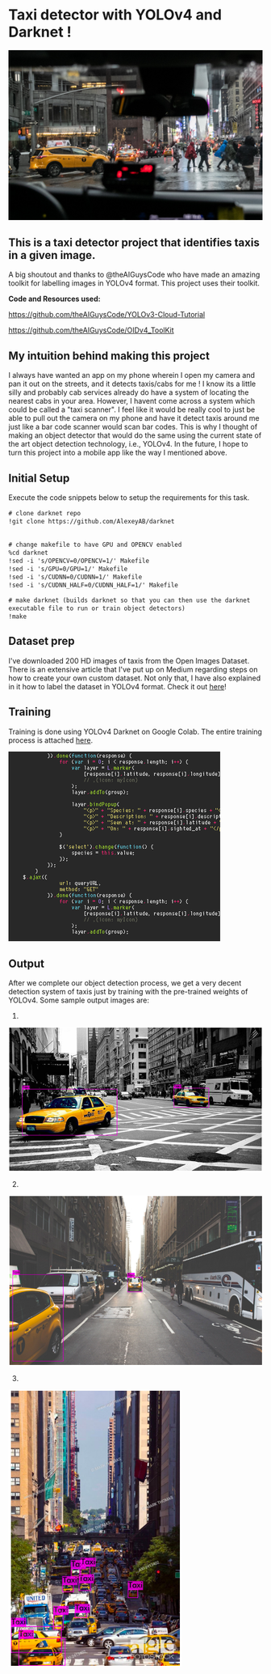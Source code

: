 # Taxi detector with YOLOv4 and Darknet !

![taxi][logo]

[logo]: https://github.com/adityarc19/taxi-detector-with-yolov4/blob/master/sample_images/taxi.jpg

## This is a taxi detector project that identifies taxis in a given image.

A big shoutout and thanks to @theAIGuysCode who have made an amazing toolkit for labelling images in YOLOv4 format. This project uses their toolkit.

**Code and Resources used:**

https://github.com/theAIGuysCode/YOLOv3-Cloud-Tutorial

https://github.com/theAIGuysCode/OIDv4_ToolKit
 
## My intuition behind making this project

I always have wanted an app on my phone wherein I open my camera and pan it out on the streets, and it detects taxis/cabs for me ! I know its a little silly and probably cab services already do have a system of locating the nearest cabs in your area. However, I havent come across a system which could be called a "taxi scanner". I feel like it would be really cool to just be able to pull out the camera on my phone and have it detect taxis around me just like a bar code scanner would scan bar codes. 
This is why I thought of making an object detector that would do the same using the current state of the art object detection technology, i.e., YOLOv4. 
In the future, I hope to turn this project into a mobile app like the way I mentioned above. 

## Initial Setup

Execute the code snippets below to setup the requirements for this task.

```
# clone darknet repo
!git clone https://github.com/AlexeyAB/darknet
```

```

# change makefile to have GPU and OPENCV enabled
%cd darknet
!sed -i 's/OPENCV=0/OPENCV=1/' Makefile
!sed -i 's/GPU=0/GPU=1/' Makefile
!sed -i 's/CUDNN=0/CUDNN=1/' Makefile
!sed -i 's/CUDNN_HALF=0/CUDNN_HALF=1/' Makefile
```

```
# make darknet (builds darknet so that you can then use the darknet executable file to run or train object detectors)
!make
```


## **Dataset prep**

I've downloaded 200 HD images of taxis from the Open Images Dataset. There is an extensive article that I've put up on Medium regarding steps on how to create your own custom dataset. Not only that, I have also explained in it how to label the dataset in YOLOv4 format. 
Check it out [here](https://medium.com/analytics-vidhya/create-your-own-dataset-for-yolov4-object-detection-in-5-minutes-fdc988231088)!

## **Training**

Training is done using YOLOv4 Darknet on Google Colab. The entire training process is attached [here](https://github.com/adityarc19/taxi-detector-with-yolov4/blob/master/Taxi_detector_using_yolov4.ipynb).

![gif][code]

[code]: https://github.com/adityarc19/taxi-detector-with-yolov4/blob/master/sample_images/code.gif

## **Output**

After we complete our object detection process, we get a very decent detection system of taxis just by training with the pre-trained weights of YOLOv4.
Some sample output images are:

1.

![ot][oti]

[oti]: https://github.com/adityarc19/taxi-detector-with-yolov4/blob/master/sample_images/Screenshot%202020-07-21%20at%209.22.46%20PM.png

2.

![det][otiy]

[otiy]: https://github.com/adityarc19/taxi-detector-with-yolov4/blob/master/sample_images/Screenshot%202020-07-21%20at%209.23.01%20PM.png

3.

![d][oi]

[oi]: https://github.com/adityarc19/taxi-detector-with-yolov4/blob/master/sample_images/Screenshot%202020-07-21%20at%209.23.14%20PM.png


